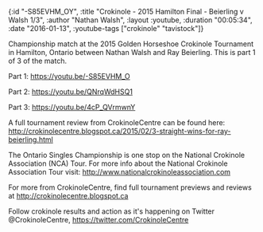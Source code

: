 {:id "-S85EVHM_OY",
 :title "Crokinole - 2015 Hamilton Final - Beierling v Walsh 1/3",
 :author "Nathan Walsh",
 :layout :youtube,
 :duration "00:05:34",
 :date "2016-01-13",
 :youtube-tags ["crokinole" "tavistock"]}


Championship match at the 2015 Golden Horseshoe Crokinole Tournament in Hamilton, Ontario between Nathan Walsh and Ray Beierling. This is part 1 of 3 of the match.

Part 1: https://youtu.be/-S85EVHM_O

Part 2: https://youtu.be/QNrqWdHSQ1

Part 3: https://youtu.be/4cP_QVrmwnY


A full tournament review from CrokinoleCentre can be found here: http://crokinolecentre.blogspot.ca/2015/02/3-straight-wins-for-ray-beierling.html

The Ontario Singles Championship is one stop on the National Crokinole Association (NCA) Tour. For more info about the National Crokinole Association Tour visit: http://www.nationalcrokinoleassociation.com

For more from CrokinoleCentre, find full tournament previews and reviews at http://crokinolecentre.blogspot.ca

Follow crokinole results and action as it's happening on Twitter @CrokinoleCentre, https://twitter.com/CrokinoleCentre
